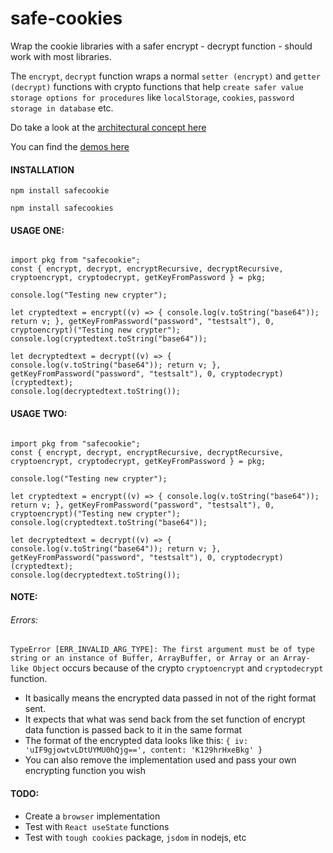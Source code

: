 # safe-cookies
Wrap the cookie libraries with a safer encrypt - decrypt function - should work with most libraries. 

The `encrypt`, `decrypt` function wraps a normal `setter (encrypt)` and `getter (decrypt)` functions with crypto functions that help `create safer value storage options for procedures` like `localStorage`, `cookies`, `password storage in database` etc. 

Do take a look at the [architectural concept here](https://medium.com/@ganeshsurfs/toying-with-the-idea-of-storage-security-9fdd65707d6e)

You can find the [demos here](./demos)

#### INSTALLATION

`npm install safecookie`

`npm install safecookies`


#### USAGE ONE:

```

import pkg from "safecookie";
const { encrypt, decrypt, encryptRecursive, decryptRecursive, cryptoencrypt, cryptodecrypt, getKeyFromPassword } = pkg;

console.log("Testing new crypter");

let cryptedtext = encrypt((v) => { console.log(v.toString("base64")); return v; }, getKeyFromPassword("password", "testsalt"), 0, cryptoencrypt)("Testing new crypter");
console.log(cryptedtext.toString("base64"));

let decryptedtext = decrypt((v) => { console.log(v.toString("base64")); return v; }, getKeyFromPassword("password", "testsalt"), 0, cryptodecrypt)(cryptedtext);
console.log(decryptedtext.toString());

```

#### USAGE TWO:

```

import pkg from "safecookie";
const { encrypt, decrypt, encryptRecursive, decryptRecursive, cryptoencrypt, cryptodecrypt, getKeyFromPassword } = pkg;

console.log("Testing new crypter");

let cryptedtext = encrypt((v) => { console.log(v.toString("base64")); return v; }, getKeyFromPassword("password", "testsalt"), 0, cryptoencrypt)("Testing new crypter");
console.log(cryptedtext.toString("base64"));

let decryptedtext = decrypt((v) => { console.log(v.toString("base64")); return v; }, getKeyFromPassword("password", "testsalt"), 0, cryptodecrypt)(cryptedtext);
console.log(decryptedtext.toString());

```

#### NOTE:

###### Errors:

`TypeError [ERR_INVALID_ARG_TYPE]: The first argument must be of type string or an instance of Buffer, ArrayBuffer, or Array or an Array-like Object` occurs because of the crypto `cryptoencrypt` and `cryptodecrypt` function. 

- It basically means the encrypted data passed in not of the right format sent.
- It expects that what was send back from the set function of encrypt data function 
        is passed back to it in the same format
- The format of the encrypted data looks like this:
        `{ iv: 'uIF9gjowtvLDtUYMU0hQjg==', content: 'K129hrHxeBkg' }`
- You can also remove the implementation used and pass your own encrypting function you wish


#### TODO:

- Create a `browser` implementation
- Test with `React useState` functions
- Test with `tough cookies` package, `jsdom` in nodejs, etc
